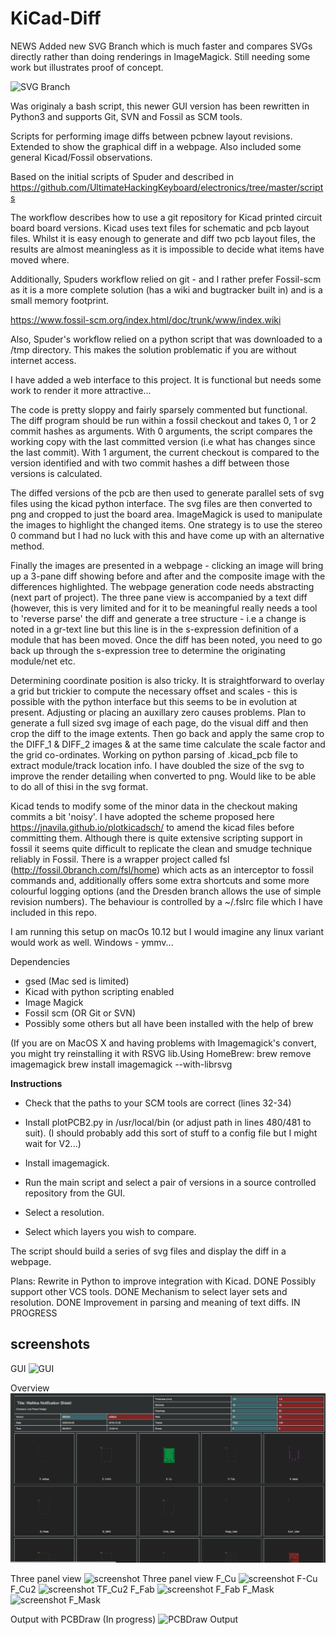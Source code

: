 # KiCad-Diff

NEWS
Added new SVG Branch which is much faster and compares SVGs directly rather than doing renderings in ImageMagick. Still needing some work but illustrates proof of concept.

![SVG Branch](https://github.com/Gasman2014/KiCad-Diff/blob/master/Screen%20Shot%202019-05-18%20at%2014.35.22.png)

Was originaly a bash script, this newer GUI version has been rewritten in Python3 and supports Git, SVN and Fossil as SCM tools.
 
Scripts for performing image diffs between pcbnew layout revisions. Extended to show the graphical diff in a webpage. Also included some general Kicad/Fossil observations.

Based on the initial scripts of Spuder and described in  https://github.com/UltimateHackingKeyboard/electronics/tree/master/scripts

The workflow describes how to use a git repository for Kicad printed circuit board board versions. Kicad uses text files for schematic and pcb layout files. Whilst it is easy enough to generate and diff two pcb layout files, the results are almost meaningless as it is impossible to decide what items have moved where.

Additionally, Spuders workflow relied on git - and I rather prefer Fossil-scm as it is a more complete solution (has a wiki and bugtracker built in) and is a small memory footprint.

https://www.fossil-scm.org/index.html/doc/trunk/www/index.wiki

Also, Spuder's workflow relied on a python script that was downloaded to a /tmp directory. This makes the solution problematic if you are without internet access.

I have added a web interface to this project. It is functional but needs some work to render it more attractive...

The code is pretty sloppy and fairly sparsely commented but functional. The diff program should be run within a fossil checkout and takes 0, 1 or 2 commit hashes as arguments. With 0 arguments, the script compares the working copy with the last committed version (i.e what has changes since the last commit). With 1 argument, the current checkout is compared to the version identified and with two commit hashes a diff between those versions is calculated.

The diffed versions of the pcb are then used to generate parallel sets of svg files using the kicad python interface. The svg files are then converted to png and cropped to just the board area. ImageMagick is used to manipulate the images to highlight the changed items.
One strategy is to use the stereo 0 command but I had no luck with this and have come up with an alternative method.

Finally the images are presented in a webpage - clicking an image will bring up a 3-pane diff showing before and after and the composite image with the differences highlighted. The webpage generation code needs abstracting (next part of project). The three pane view is accompanied by a text diff (however, this is very limited and for it to be meaningful really needs a tool to 'reverse parse' the diff and generate a tree structure - i.e a change is noted in a gr-text line but this line is in the s-expression definition of a module that has been moved. Once the diff has been noted, you need to go back up through the s-expression tree to determine the originating module/net etc.

Determining coordinate position is also tricky. It is straightforward to overlay a grid but trickier to compute the necessary offset and scales - this is possible with the python interface but this seems to be in evolution at present. Adjusting or placing an auxillary zero causes problems. Plan to generate a full sized svg image of each page, do the visual diff and then crop the diff to the image extents. Then go back and apply the same crop to the DIFF_1 & DIFF_2 images & at the same time calculate the scale factor and the grid co-ordinates.
Working on python parsing of .kicad_pcb file to extract module/track location info. I have doubled the size of the svg to improve the render detailing when converted to png. Would like to be able to do all of thisi in the svg format.

Kicad tends to modify some of the minor data in the checkout making commits a bit 'noisy'. I have adopted the scheme proposed here https://jnavila.github.io/plotkicadsch/ to amend the kicad files before committing them. Although there is quite extensive scripting support in fossil it seems quite difficult to replicate the clean and smudge technique reliably in Fossil. There is a wrapper project called fsl (http://fossil.0branch.com/fsl/home) which acts as an interceptor to fossil commands and, additionally offers some extra shortcuts and some more colourful logging options (and the Dresden branch allows the use of simple revision numbers). The behaviour is controlled by a ~/.fslrc file which I have included in this repo. 

I am running this setup on macOs 10.12 but I would imagine any linux variant would work as well. Windows - ymmv...

Dependencies
  *  gsed (Mac sed is limited)
  *  Kicad with python scripting enabled
  *  Image Magick 
  *  Fossil scm (OR Git or SVN)
  *  Possibly some others but all have been installed with the help of brew
  
(If you are on MacOS X and having problems with Imagemagick's convert, you might try reinstalling it with RSVG lib.Using HomeBrew:
 brew remove imagemagick
 brew install imagemagick --with-librsvg
 
**Instructions**
  *  Check that the paths to your SCM tools are correct (lines 32-34)
  *  Install plotPCB2.py in /usr/local/bin (or adjust path in lines 480/481 to suit). 
  (I should probably add this sort of stuff to a config file but I might wait for V2...)

  *  Install imagemagick.
  *  Run the main script and select a pair of versions in a source controlled repository from the GUI. 
  *  Select a resolution. 
  *  Select which layers you wish to compare.
  
  The script should build a series of svg files and display the diff in a webpage.
 

  
  Plans:
  Rewrite in Python to improve integration with Kicad.  DONE
  Possibly support other VCS tools.    DONE
  Mechanism to select layer sets and resolution.    DONE
  Improvement in parsing and meaning of text diffs.   IN PROGRESS

  ## screenshots
GUI
![GUI](/Documents/Screen%20Shot%202018-06-04%20at%2022.28.05.png)

Overview
![screenshot overview](/Documents/Overview.png)

Three panel view
![screenshot Three panel view](/Documents/3panel.png)
F_Cu
![screenshot F-Cu](/Documents/F_Cu.png)
F_Cu2
![screenshot TF_Cu2](/Documents/F_Cu2.png)
F_Fab
![screenshot F_Fab](/Documents/F_Fab.png)
F_Mask
![screenshot F_Mask](/Documents/F_Mask.png)

Output with PCBDraw (In progress)
![PCBDraw Output](/Documents/diff-74b1-b1d3.png)
